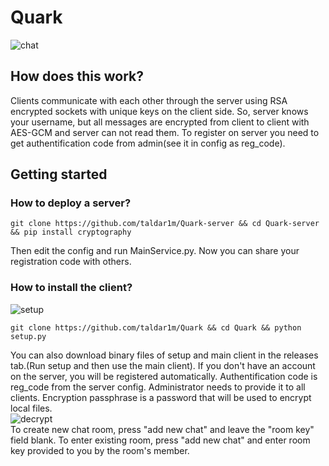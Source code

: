 # Quark
![chat](https://github.com/user-attachments/assets/c9bbe4cd-75e9-409d-9882-19db183de364)
## How does this work?
Clients communicate with each other through the server using RSA encrypted sockets with unique keys on the client side. So, server knows your username, but all messages are encrypted from client to client with AES-GCM and server can not read them. To register on server you need to get authentification code from admin(see it in config as reg_code).

## Getting started
### How to deploy a server?
```
git clone https://github.com/taldar1m/Quark-server && cd Quark-server && pip install cryptography
```
Then edit the config and run MainService.py. Now you can share your registration code with others.
### How to install the client?
![setup](https://github.com/user-attachments/assets/fe8ebfb0-8d9d-487c-b0f9-c023dc54133d)
```
git clone https://github.com/taldar1m/Quark && cd Quark && python setup.py
```
You can also download binary files of setup and main client in the releases tab.(Run setup and then use the main client).
If you don't have an account on the server, you will be registered automatically. Authentification code is reg_code from the server config. Administrator needs to provide it to all clients. Encryption passphrase is a password that will be used to encrypt local files.<br>
![decrypt](https://github.com/user-attachments/assets/91cd07ef-1bc7-4907-bfb9-36f8124d7278)
<br>To create new chat room, press "add new chat" and leave the "room key" field blank. To enter existing room, press "add new chat" and enter room key provided to you by the room's member.
